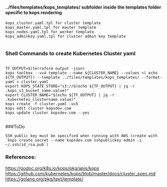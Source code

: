 #### ../files/templates/kops_templates/ subfolder inside the templates folder specific to kops rendering

```
kops_cluster.yaml.tpl for cluster template
kops_master.yaml.tpl for master template
kops_nodes.yaml.tpl for worker template
kops_adminkey.yaml.tpl for cluster admin key template


```


### Shell Commands to create Kubernetes Cluster yaml

```

TF_OUTPUT=$(terraform output -json)
kops toolbox --v=4 template --name ${CLUSTER_NAME} --values <( echo ${TF_OUTPUT}) --template ../files/templates/kops_templates/ --format-yaml > cluster.yaml
export KOPS_STATE_STORE="s3://$(echo ${TF_OUTPUT} | jq -r .kops_s3_bucket_name.value)"
export CLUSTER_NAME="$(echo ${TF_OUTPUT} | jq -r .kubernetes_clustername.value)"
kops create -f cluster.yaml -v=5
kops edit cluster kopsdev.com
kops update cluster kopsdev.com --yes


```


###ToDo
```
SSH public key must be specified when running with AWS (create with `kops create secret --name kopsdev.com sshpublickey admin -i ~/.ssh/id_rsa.pub`)
```



### References:

https://godoc.org/k8s.io/kops/pkg/apis/kops
https://github.com/kubernetes/kops/blob/master/docs/cluster_spec.md
https://golang.org/pkg/text/template/